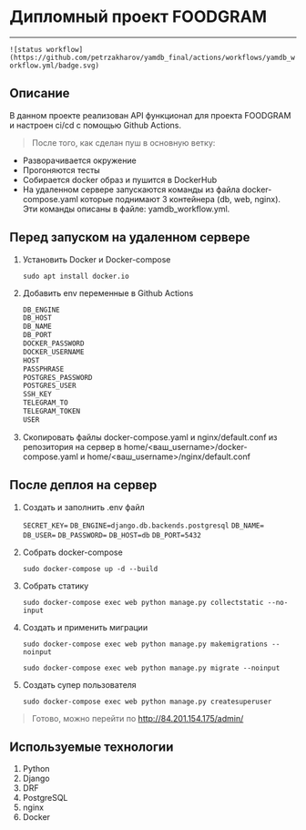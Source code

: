 # Дипломный проект FOODGRAM

------

`![status workflow](https://github.com/petrzakharov/yamdb_final/actions/workflows/yamdb_workflow.yml/badge.svg)`

## Описание

В данном проекте реализован API функционал для проекта FOODGRAM и настроен ci/cd с помощью Github Actions.
>После того, как сделан пуш в основную ветку:

* Разворачивается окружение
* Прогоняются тесты
* Cобирается docker образ и пушится в DockerHub
* На удаленном сервере запускаются команды из файла docker-compose.yaml которые поднимают 3 контейнера (db, web, nginx). Эти команды описаны в файле: yamdb_workflow.yml.

## Перед запуском на удаленном сервере

1. Установить Docker и Docker-compose

    `sudo apt install docker.io`

2. Добавить env переменные в Github Actions

    ```python
    DB_ENGINE
    DB_HOST
    DB_NAME
    DB_PORT
    DOCKER_PASSWORD
    DOCKER_USERNAME
    HOST
    PASSPHRASE
    POSTGRES_PASSWORD
    POSTGRES_USER
    SSH_KEY
    TELEGRAM_TO
    TELEGRAM_TOKEN
    USER
    ```

3. Скопировать файлы docker-compose.yaml и nginx/default.conf из репозитория на сервер в home/<ваш_username>/docker-compose.yaml и home/<ваш_username>/nginx/default.conf

## После деплоя на сервер

1. Создать и заполнить .env файл

    `SECRET_KEY=`
    `DB_ENGINE=django.db.backends.postgresql`
    `DB_NAME=`
    `DB_USER=`
    `DB_PASSWORD=`
    `DB_HOST=db`
    `DB_PORT=5432`

2. Собрать docker-compose

    `sudo docker-compose up -d --build`

3. Собрать статику

    `sudo docker-compose exec web python manage.py collectstatic --no-input`

4. Создать и применить миграции

    `sudo docker-compose exec web python manage.py makemigrations --noinput`

    `sudo docker-compose exec web python manage.py migrate --noinput`

5. Создать супер пользователя

    `sudo docker-compose exec web python manage.py createsuperuser`

> Готово, можно перейти по <http://84.201.154.175/admin/>

## Используемые технологии

1. Python
2. Django
3. DRF
4. PostgreSQL
5. nginx
6. Docker